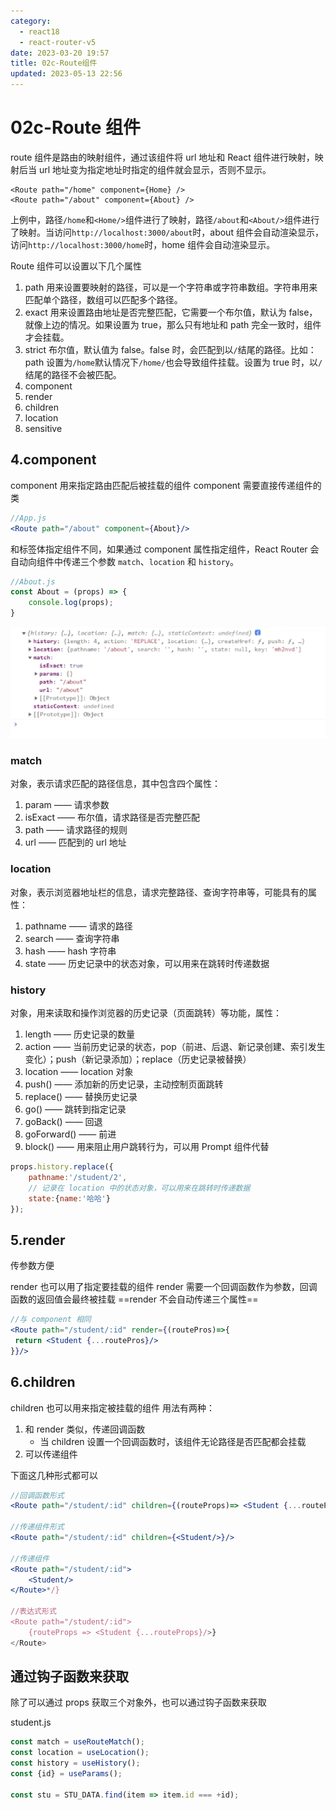 ```yaml
---
category: 
  - react18
  - react-router-v5
date: 2023-03-20 19:57
title: 02c-Route组件
updated: 2023-05-13 22:56
---
```


# 02c-Route 组件

route 组件是路由的映射组件，通过该组件将 url 地址和 React 组件进行映射，映射后当 url 地址变为指定地址时指定的组件就会显示，否则不显示。

```
<Route path="/home" component={Home} />
<Route path="/about" component={About} />
```

上例中，路径`/home`和`<Home/>`组件进行了映射，路径`/about`和`<About/>`组件进行了映射。当访问`http://localhost:3000/about`时，about 组件会自动渲染显示，访问`http://localhost:3000/home`时，home 组件会自动渲染显示。

Route 组件可以设置以下几个属性

1.  path 用来设置要映射的路径，可以是一个字符串或字符串数组。字符串用来匹配单个路径，数组可以匹配多个路径。
2.  exact 用来设置路由地址是否完整匹配，它需要一个布尔值，默认为 false，就像上边的情况。如果设置为 true，那么只有地址和 path 完全一致时，组件才会挂载。
3.  strict 布尔值，默认值为 false。false 时，会匹配到以`/`结尾的路径。比如：path 设置为`/home`默认情况下`/home/`也会导致组件挂载。设置为 true 时，以`/`结尾的路径不会被匹配。
4.  component
5.  render
6.  children
7.  location
8.  sensitive

## 4.component

component 用来指定路由匹配后被挂载的组件
component 需要直接传递组件的类

```jsx
//App.js
<Route path="/about" component={About}/>
```

和标签体指定组件不同，如果通过 component 属性指定组件，React Router 会自动向组件中传递三个参数 `match`、`location` 和 `history`。

```js
//About.js
const About = (props) => {
    console.log(props);
}
```

![](./_images/image-2023-03-20_20-23-47-687-02c-Route组件.png)

### match

对象，表示请求匹配的路径信息，其中包含四个属性：

1.  param —— 请求参数
2.  isExact —— 布尔值，请求路径是否完整匹配
3.  path —— 请求路径的规则
4.  url —— 匹配到的 url 地址

### location

对象，表示浏览器地址栏的信息，请求完整路径、查询字符串等，可能具有的属性：

1.  pathname —— 请求的路径
2.  search —— 查询字符串
3.  hash —— hash 字符串
4.  state —— 历史记录中的状态对象，可以用来在跳转时传递数据

### history

对象，用来读取和操作浏览器的历史记录（页面跳转）等功能，属性：

1.  length —— 历史记录的数量
2.  action —— 当前历史记录的状态，pop（前进、后退、新记录创建、索引发生变化）；push（新记录添加）；replace（历史记录被替换）
3.  location —— location 对象
4.  push() —— 添加新的历史记录，主动控制页面跳转
5.  replace() —— 替换历史记录
6.  go() —— 跳转到指定记录
7.  goBack() —— 回退
8.  goForward() —— 前进
9.  block() —— 用来阻止用户跳转行为，可以用 Prompt 组件代替

```js
props.history.replace({
    pathname:'/student/2',
    // 记录在 location 中的状态对象，可以用来在跳转时传递数据
    state:{name:'哈哈'}
});
```

## 5.render

传参数方便

render 也可以用了指定要挂载的组件
render 需要一个回调函数作为参数，回调函数的返回值会最终被挂载
==render 不会自动传递三个属性==

```jsx
//与 component 相同
<Route path="/student/:id" render={(routePros)=>{
 return <Student {...routePros}/>
}}/>
```

## 6.children

children 也可以用来指定被挂载的组件
用法有两种：

1. 和 render 类似，传递回调函数
   - 当 children 设置一个回调函数时，该组件无论路径是否匹配都会挂载
2. 可以传递组件

下面这几种形式都可以

```jsx
//回调函数形式
<Route path="/student/:id" children={(routeProps)=> <Student {...routeProps}/>}/>

//传递组件形式
<Route path="/student/:id" children={<Student/>}/>

//传递组件
<Route path="/student/:id">
    <Student/>
</Route>*/}

//表达式形式
<Route path="/student/:id">
    {routeProps => <Student {...routeProps}/>}
</Route>
```

## 通过钩子函数来获取

除了可以通过 props 获取三个对象外，也可以通过钩子函数来获取

student.js

```js
const match = useRouteMatch();
const location = useLocation();
const history = useHistory();
const {id} = useParams();

const stu = STU_DATA.find(item => item.id === +id);
```